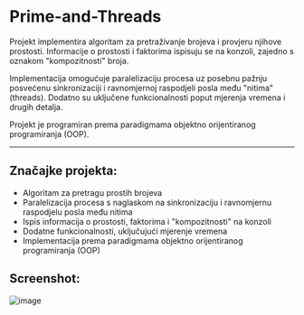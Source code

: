 # Prime-and-Threads

Projekt implementira algoritam za pretraživanje brojeva i provjeru njihove prostosti. Informacije o prostosti i faktorima ispisuju se na konzoli, zajedno s oznakom "kompozitnosti" broja.

Implementacija omogućuje paralelizaciju procesa uz posebnu pažnju posvećenu sinkronizaciji i ravnomjernoj raspodjeli posla među "nitima" (threads). Dodatno su uključene funkcionalnosti poput mjerenja vremena i drugih detalja.

Projekt je programiran prema paradigmama objektno orijentiranog programiranja (OOP).

---

## Značajke projekta:

- Algoritam za pretragu prostih brojeva
- Paralelizacija procesa s naglaskom na sinkronizaciju i ravnomjernu raspodjelu posla među nitima
- Ispis informacija o prostosti, faktorima i "kompozitnosti" na konzoli
- Dodatne funkcionalnosti, uključujući mjerenje vremena
- Implementacija prema paradigmama objektno orijentiranog programiranja (OOP)

## Screenshot:

![image](https://github.com/AnteDev00/Multi-Thread-Prime-Search/assets/151842550/54c086e0-f27d-490d-98d5-3b85b7b6ca8b)
